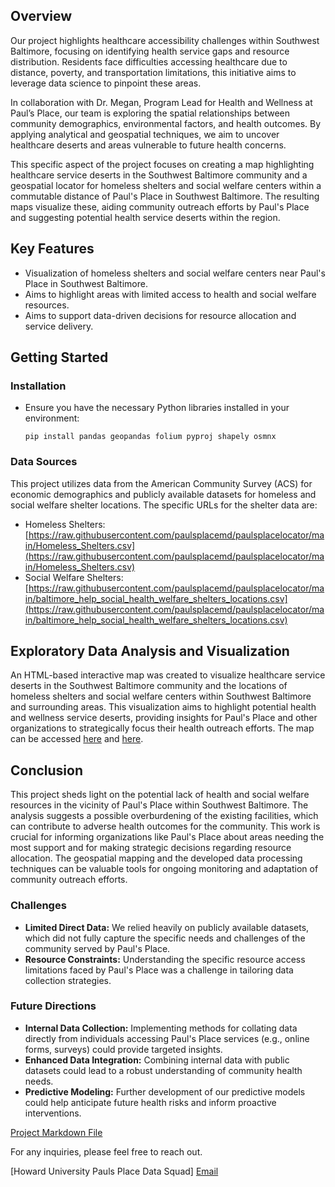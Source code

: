 ## Overview

Our project highlights healthcare accessibility challenges within Southwest Baltimore, focusing on identifying health service gaps and resource distribution. Residents face difficulties accessing healthcare due to distance, poverty, and transportation limitations, this initiative aims to leverage data science to pinpoint these areas.

In collaboration with Dr. Megan, Program Lead for Health and Wellness at Paul’s Place, our team is exploring the spatial relationships between community demographics, environmental factors, and health outcomes. By applying analytical and geospatial techniques, we aim to uncover healthcare deserts and areas vulnerable to future health concerns.

This specific aspect of the project focuses on creating a map highlighting healthcare service deserts in the Southwest Baltimore community and a geospatial locator for homeless shelters and social welfare centers within a commutable distance of Paul's Place in Southwest Baltimore. The resulting maps visualize these, aiding community outreach efforts by Paul's Place and suggesting potential health service deserts within the region.

## Key Features

-  Visualization of homeless shelters and social welfare centers near Paul's Place in Southwest Baltimore.
-  Aims to highlight areas with limited access to health and social welfare resources.
-  Aims to support data-driven decisions for resource allocation and service delivery.


## Getting Started

### Installation

- Ensure you have the necessary Python libraries installed in your environment:
    ```
    pip install pandas geopandas folium pyproj shapely osmnx
    ```

### Data Sources

This project utilizes data from the American Community Survey (ACS) for economic demographics and publicly available datasets for homeless and social welfare shelter locations. The specific URLs for the shelter data are:

-   Homeless Shelters: [https://raw.githubusercontent.com/paulsplacemd/paulsplacelocator/main/Homeless_Shelters.csv](https://raw.githubusercontent.com/paulsplacemd/paulsplacelocator/main/Homeless_Shelters.csv)
-   Social Welfare Shelters: [https://raw.githubusercontent.com/paulsplacemd/paulsplacelocator/main/baltimore_help_social_health_welfare_shelters_locations.csv](https://raw.githubusercontent.com/paulsplacemd/paulsplacelocator/main/baltimore_help_social_health_welfare_shelters_locations.csv)


## Exploratory Data Analysis and Visualization

An HTML-based interactive map was created to visualize healthcare service deserts in the Southwest Baltimore community and the locations of homeless shelters and social welfare centers within Southwest Baltimore and surrounding areas. This visualization aims to highlight potential health and wellness service deserts, providing insights for Paul's Place and other organizations to strategically focus their health outreach efforts. The map can be accessed [here](https://paulsplacemd.github.io/SWBaltimorepaulsplacehealthcenteraccesibilitymap/) and [here](https://paulsplacelocator.streamlit.app).

## Conclusion

This project sheds light on the potential lack of health and social welfare resources in the vicinity of Paul's Place within Southwest Baltimore. The analysis suggests a possible overburdening of the existing facilities, which can contribute to adverse health outcomes for the community.
This work is crucial for informing organizations like Paul's Place about areas needing the most support and for making strategic decisions regarding resource allocation. The geospatial mapping and the developed data processing techniques can be valuable tools for ongoing monitoring and adaptation of community outreach efforts.

### Challenges

- **Limited Direct Data:** We relied heavily on publicly available datasets, which did not fully capture the specific needs and challenges of the community served by Paul's Place.
- **Resource Constraints:** Understanding the specific resource access limitations faced by Paul's Place was a challenge in tailoring data collection strategies.

### Future Directions

- **Internal Data Collection:** Implementing methods for collating data directly from individuals accessing Paul's Place services (e.g., online forms, surveys) could provide targeted insights.
- **Enhanced Data Integration:** Combining internal data with public datasets could lead to a robust understanding of community health needs.
- **Predictive Modeling:** Further development of our predictive models could help anticipate future health risks and inform proactive interventions.

[Project Markdown File](https://github.com/paulsplacemd/Geospatialproject/blob/f1ab195518e37b55b93f8f721f11f9cfb242d688/geospatial.md)


For any inquiries, please feel free to reach out.

[Howard University Pauls Place Data Squad]
[Email](paulsplacemd@gmail.com)
